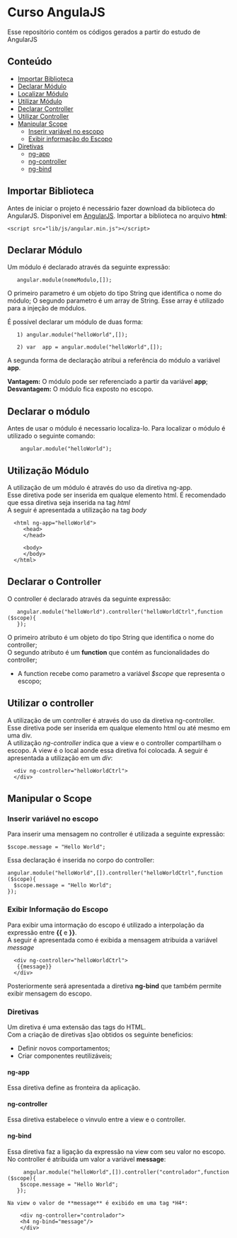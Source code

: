 # Curso AngulaJS

   Esse repositório contém os códigos gerados a partir do estudo de AngularJS
   
## Conteúdo

  - [Importar Biblioteca](#importar)
  - [Declarar Módulo](#modulo)
  - [Localizar Módulo](#localizarModulo)
  - [Utilizar Módulo](#utilizacaoModulo)
  - [Declarar Controller](#declararController)
  - [Utilizar Controller](#utilizarController)
  - [Manipular Scope](#manipularScope)
     - [Inserir variável no escopo](#inserirVariavelNoEscopo)
     - [Exibir informação do Escopo](#exibirInformcaoEscopo)
  - [Diretivas](#diretivas)
     - [ng-app](#ngapp)
     - [ng-controller](#ngcontroller)
     - [ng-bind](#ngbind)
  
<a name="importar"></a>  
## Importar Biblioteca
  Antes de iniciar o projeto é necessário fazer download da biblioteca do AngularJS. Disponivel em [AngularJS](https://angularjs.org/).
  Importar a biblioteca no arquivo **html**:  

    <script src="lib/js/angular.min.js"></script>

  
<a name="modulo"></a>
## Declarar Módulo
   Um módulo é declarado através da seguinte expressão:
   
       angular.module(nomeModulo,[]);
       
   O primeiro parametro é um objeto do tipo String que identifica o nome do módulo;
   O segundo  parametro é um array  de String. Esse array é utilizado para a injeção de módulos.

   É possível declarar um módulo de duas forma:
   
       1) angular.module("helloWorld",[]);
            
       2) var  app = angular.module("helloWorld",[]);     
   
   A segunda forma de declaração atribui a referência do módulo a  variável **app**.
   
   **Vantagem:** O módulo pode ser referenciado a partir da variável **app**;<br/>
   **Desvantagem:** O módulo fica exposto no escopo.
     
<a name="localizarModulo"></a>
## Declarar o módulo
   Antes de usar o módulo é necessario localiza-lo. Para localizar o módulo é utilizado o seguinte comando:
           
        angular.module("helloWorld");
        
<a name="utilizacaoModulo"></a>
## Utilização Módulo
   A utilização de um módulo é através do uso da diretiva ng-app.<br/>
   Esse diretiva pode ser inserida em qualque elemento html. É recomendado que essa  diretiva seja inserida na tag *html*<br/>
   A seguir é apresentada a utilização na tag *body*
   
      <html ng-app="helloWorld">
         <head>
         </head>
         
         <body>
         </body>
      </html>
   
        
<a name="declararController"></a>
## Declarar o Controller
   O controller é declarado através da seguinte expressão: 
   	
       angular.module("helloWorld").controller("helloWorldCtrl",function ($scope){
       });
       
   O primeiro atributo é um objeto do tipo String que identifica o nome do controller; <br/>
   O segundo atributo é um **function** que contém as funcionalidades do controller; <br/>
   - A function recebe como parametro a variável *$scope* que representa o escopo; 
   
<a name="utilizarController"></a>
## Utilizar o controller
   A utilização de um controller é através do uso da diretiva ng-controller.<br/>
   Esse diretiva pode ser inserida em qualque elemento html ou até mesmo em uma div. <br/>
   A utilização *ng-controller* indica que a view e o controller  compartilham o escopo. A view é o local aonde essa diretiva foi colocada.
   A seguir é apresentada a utilização em um *div*:
   	
      <div ng-controller="helloWorldCtrl">
      </div>

<a name="manipularScope"></a>
## Manipular o Scope

<a name="inserirVariavelNoEscopo"></a>
### Inserir variável no escopo
   Para inserir uma mensagem no controller é utilizada a seguinte expressão:
  
   	$scope.message = "Hello World";
	   
   Essa declaração é inserida no corpo do controller:
   
   	angular.module("helloWorld",[]).controller("helloWorldCtrl",function ($scope){
	  $scope.message = "Hello World";
	});
	
<a name="exibirInformcaoEscopo"></a>
### Exibir Informação do Escopo
   Para exibir uma intormação do escopo é utilizado a interpolação da expressão entre **{{** e **}}**. <br/>
   A seguir é apresentada como é exibida a mensagem atribuida a variável *message* <br/>

      <div ng-controller="helloWorldCtrl">
	   {{message}}
      </div>
      
  Posteriormente será apresentada a diretiva **ng-bind** que também permite exibir mensagem do escopo.
   
<a name="diretivas"></a>
### Diretivas
   Um diretiva é uma extensão das tags do HTML. <br/>
   Com a criação de diretivas s]ao obtidos os seguinte beneficios:
* Definir novos comportamentos;
* Criar componentes reutilizáveis;

<a name="ngapp"></a>
#### ng-app
   Essa diretiva define as fronteira da aplicação. 
   <html ng-app="helloWorld">
   </html>
 
<a name="ngcontroller"></a>
#### ng-controller 
   Essa diretiva estabelece o vinvulo entre a view e o controller.
   <div ng-controller="helloWorldCtrl">
   </div>
    
<a name="ngbind"></a>
#### ng-bind 
   Essa diretiva faz a ligação da expressão na view com seu valor no escopo.
   No controller  é atribuida um valor a variável **message**:
   
         angular.module("helloWorld",[]).controller("controlador",function ($scope){
		$scope.message = "Hello World";
	   });

    Na view o valor de **message** é exibido em uma tag *H4*:
    
	    <div ng-controller="controlador">
		<h4 ng-bind="message"/>
	    </div>
	    
